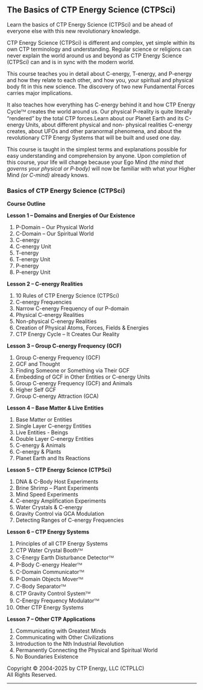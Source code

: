 ## The Basics of CTP Energy Science (CTPSci)

Learn the basics of CTP Energy Science (CTPSci) and be ahead of everyone else with this new revolutionary knowledge.

CTP Energy Science (CTPSci) is different and complex, yet simple within its own CTP terminology and understanding. Regular science or
religions can never explain the world around us and beyond as CTP Energy Science (CTPSci) can and is in sync with the modern world.

This course teaches you in detail about C-energy, T-energy, and P-energy and how they relate to each other, and how you, your spiritual and physical body fit in this new science. The discovery of two new Fundamental Forces carries major implications.

It also teaches how everything has C-energy behind it and how CTP Energy Cycleᵀᴹ creates the world around us. Our physical P-reality is quite literally “rendered” by the total CTP forces.Learn about our Planet Earth and its C-energy Units, about different physical and non-
physical realities C-energy creates, about UFOs and other paranormal phenomena, and about the revolutionary CTP Energy Systems that will be built and used one day.

This course is taught in the simplest terms and explanations possible for easy understanding and comprehension by anyone. Upon completion of this course, your life will change because your Ego Mind *(the mind that governs your physical or P-body)* will now be familiar with what your Higher Mind *(or C-mind)* already knows.

### Basics of CTP Energy Science (CTPSci)

**Course Outline**

**Lesson 1 – Domains and Energies of Our Existence**
1) P-Domain – Our Physical World
2) C-Domain – Our Spiritual World
3) C-energy
3) C-energy Unit
4) T-energy
5) T-energy Unit
6) P-energy
7) P-energy Unit

**Lesson 2 – C-energy Realities**
1) 10 Rules of CTP Energy Science (CTPSci)
2) C-energy Frequencies
3) Narrow C-energy Frequency of our P-domain
4) Physical C-energy Realities
5) Non-physical C-energy Realities
6) Creation of Physical Atoms, Forces, Fields & Energies
7) CTP Energy Cycle – It Creates Our Reality

**Lesson 3 – Group C-energy Frequency (GCF)**
1) Group C-energy Frequency (GCF)
2) GCF and Thought
3) Finding Someone or Something via Their GCF
4) Embedding of GCF in Other Entities or C-energy Units
5) Group C-energy Frequency (GCF) and Animals
6) Higher Self GCF
7) Group C-energy Attraction (GCA)

**Lesson 4 – Base Matter & Live Entities**
1) Base Matter or Entities
2) Single Layer C-energy Entities
3) Live Entities - Beings
4) Double Layer C-energy Entities
5) C-energy & Animals
6) C-energy & Plants
7) Planet Earth and Its Reactions

**Lesson 5 – CTP Energy Science (CTPSci)**
1) DNA & C-Body Host Experiments
2) Brine Shrimp – Plant Experiments
3) Mind Speed Experiments
4) C-energy Amplification Experiments
5) Water Crystals & C-energy
6) Gravity Control via GCA Modulation
7) Detecting Ranges of C-energy Frequencies

**Lesson 6 – CTP Energy Systems**
1) Principles of all CTP Energy Systems
2) CTP Water Crystal Boothᵀᴹ
3) C-Energy Earth Disturbance Detectorᵀᴹ
4) P-Body C-energy Healerᵀᴹ
5) C-Domain Communicatorᵀᴹ
6) P-Domain Objects Moverᵀᴹ
7) C-Body Separatorᵀᴹ
8) CTP Gravity Control Systemᵀᴹ
9) C-Energy Frequency Modulatorᵀᴹ
10) Other CTP Energy Systems

**Lesson 7 – Other CTP Applications**
1) Communicating with Greatest Minds
2) Communicating with Other Civilizations
3) Introduction to the Nth Industrial Revolution
4) Permanently Connecting the Physical and Spiritual World
5) No Boundaries Existence


Copyright © 2004-2025 by CTP Energy, LLC (CTPLLC)  
All Rights Reserved.

---
